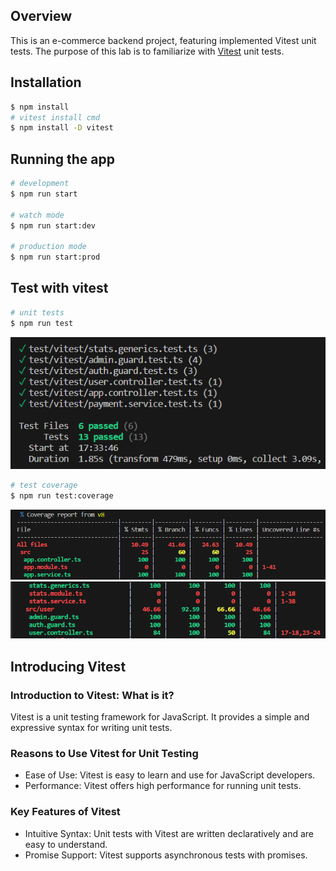 

## Overview
 This is an e-commerce backend project, featuring implemented Vitest unit tests. 
 The purpose of this lab is to familiarize with [Vitest](https://vitest.dev/) unit tests.


## Installation

```bash
$ npm install
# vitest install cmd
$ npm install -D vitest
```

## Running the app

```bash
# development
$ npm run start

# watch mode
$ npm run start:dev

# production mode
$ npm run start:prod
```

## Test  with vitest

```bash
# unit tests
$ npm run test
```
![test](img/test.PNG)

```bash
# test coverage
$ npm run test:coverage
```
![testcoverage](img/testcoverage1.PNG)
![testcoverage](img/testcoverage2.PNG)


## Introducing Vitest

### Introduction to Vitest: What is it?
Vitest is a unit testing framework for JavaScript. It provides a simple and expressive syntax for writing unit tests.

### Reasons to Use Vitest for Unit Testing
- Ease of Use: Vitest is easy to learn and use for JavaScript developers.
- Performance: Vitest offers high performance for running unit tests.

### Key Features of Vitest
- Intuitive Syntax: Unit tests with Vitest are written declaratively and are easy to understand.
- Promise Support: Vitest supports asynchronous tests with promises.


